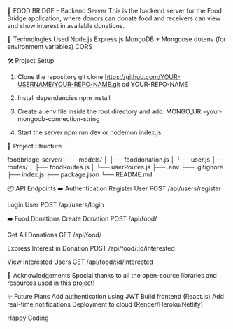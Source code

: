🥘 FOOD BRIDGE - Backend Server
This is the backend server for the Food Bridge application, where donors can donate food and receivers can view and show interest in available donations.

🚀 Technologies Used
Node.js
Express.js
MongoDB + Mongoose
dotenv (for environment variables)
CORS

🛠 Project Setup
1. Clone the repository
git clone https://github.com/YOUR-USERNAME/YOUR-REPO-NAME.git
cd YOUR-REPO-NAME

2. Install dependencies
npm install

3. Create a .env file inside the root directory and add:
MONGO_URI=your-mongodb-connection-string

4. Start the server
npm run dev
or
nodemon index.js

📂 Project Structure

foodbridge-server/
├── models/
│   ├── fooddonation.js
│   └── user.js
├── routes/
│   ├── foodRoutes.js
│   └── userRoutes.js
├── .env
├── .gitignore
├── index.js
├── package.json
└── README.md

📦 API Endpoints
➡️ Authentication
Register User
  POST /api/users/register

Login User
  POST /api/users/login

➡️ Food Donations
Create Donation
  POST /api/food/

Get All Donations
  GET /api/food/

Express Interest in Donation
  POST /api/food/:id/interested

View Interested Users
  GET /api/food/:id/interested

🙏 Acknowledgements
Special thanks to all the open-source libraries and resources used in this project!

✨ Future Plans
Add authentication using JWT
Build frontend (React.js)
Add real-time notifications
Deployment to cloud (Render/Heroku/Netlify)

Happy Coding
